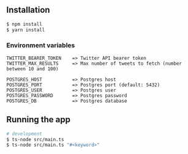 ## Installation

```bash
$ npm install
$ yarn install
```
### Environment variables
```
TWITTER_BEARER_TOKEN    => Twitter API bearer token   
TWITTER_MAX_RESULTS     => Max number of tweets to fetch (number between 10 and 100)

POSTGRES_HOST           => Postgres host
POSTGRES_PORT           => Postgres port (default: 5432)
POSTGRES_USER           => Postgres user
POSTGRES_PASSWORD       => Postgres password
POSTGRES_DB             => Postgres database
```
## Running the app

```bash
# development
$ ts-node src/main.ts
$ ts-node src/main.ts "#<keyword>"
```